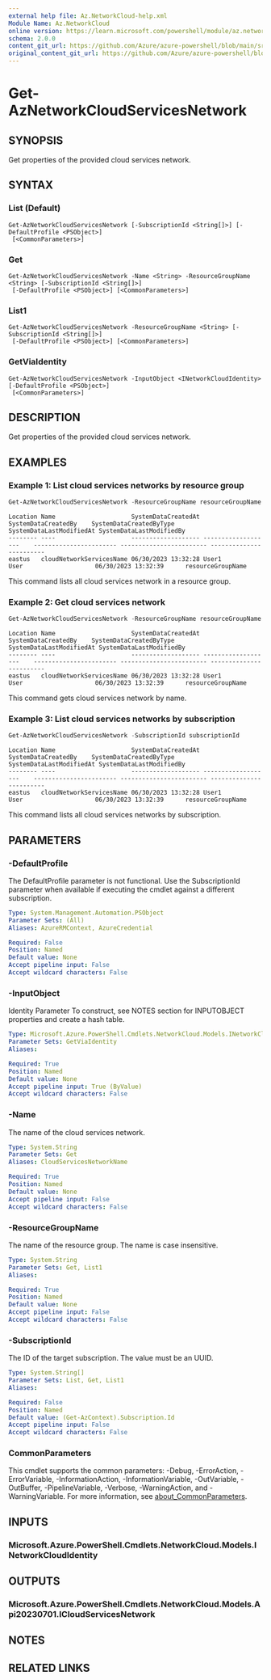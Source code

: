 ```yaml
---
external help file: Az.NetworkCloud-help.xml
Module Name: Az.NetworkCloud
online version: https://learn.microsoft.com/powershell/module/az.networkcloud/get-aznetworkcloudservicesnetwork
schema: 2.0.0
content_git_url: https://github.com/Azure/azure-powershell/blob/main/src/NetworkCloud/NetworkCloud/help/Get-AzNetworkCloudServicesNetwork.md
original_content_git_url: https://github.com/Azure/azure-powershell/blob/main/src/NetworkCloud/NetworkCloud/help/Get-AzNetworkCloudServicesNetwork.md
---
```


# Get-AzNetworkCloudServicesNetwork

## SYNOPSIS
Get properties of the provided cloud services network.

## SYNTAX

### List (Default)
```
Get-AzNetworkCloudServicesNetwork [-SubscriptionId <String[]>] [-DefaultProfile <PSObject>]
 [<CommonParameters>]
```

### Get
```
Get-AzNetworkCloudServicesNetwork -Name <String> -ResourceGroupName <String> [-SubscriptionId <String[]>]
 [-DefaultProfile <PSObject>] [<CommonParameters>]
```

### List1
```
Get-AzNetworkCloudServicesNetwork -ResourceGroupName <String> [-SubscriptionId <String[]>]
 [-DefaultProfile <PSObject>] [<CommonParameters>]
```

### GetViaIdentity
```
Get-AzNetworkCloudServicesNetwork -InputObject <INetworkCloudIdentity> [-DefaultProfile <PSObject>]
 [<CommonParameters>]
```

## DESCRIPTION
Get properties of the provided cloud services network.

## EXAMPLES

### Example 1: List cloud services networks by resource group
```powershell
Get-AzNetworkCloudServicesNetwork -ResourceGroupName resourceGroupName -SubscriptionId subscriptionId
```

```output
Location Name                     SystemDataCreatedAt SystemDataCreatedBy    SystemDataCreatedByType SystemDataLastModifiedAt SystemDataLastModifiedBy
-------- ----                     ------------------- -------------------    ----------------------- ------------------------ ------------------------
eastus   cloudNetworkServicesName 06/30/2023 13:32:28 User1                  User                    06/30/2023 13:32:39      resourceGroupName
```

This command lists all cloud services network in a resource group.

### Example 2: Get cloud services network
```powershell
Get-AzNetworkCloudServicesNetwork -ResourceGroupName resourceGroupName -CloudServicesNetworkName cloudNetworkServicesName
```

```output
Location Name                     SystemDataCreatedAt SystemDataCreatedBy    SystemDataCreatedByType SystemDataLastModifiedAt SystemDataLastModifiedBy
-------- ----                     ------------------- -------------------    ----------------------- ------------------------ ------------------------
eastus   cloudNetworkServicesName 06/30/2023 13:32:28 User1                  User                    06/30/2023 13:32:39      resourceGroupName
```

This command gets cloud services network by name.

### Example 3: List cloud services networks by subscription
```powershell
Get-AzNetworkCloudServicesNetwork -SubscriptionId subscriptionId
```

```output
Location Name                     SystemDataCreatedAt SystemDataCreatedBy    SystemDataCreatedByType SystemDataLastModifiedAt SystemDataLastModifiedBy
-------- ----                     ------------------- -------------------    ----------------------- ------------------------ ------------------------
eastus   cloudNetworkServicesName 06/30/2023 13:32:28 User1                  User                    06/30/2023 13:32:39      resourceGroupName
```

This command lists all cloud services networks by subscription.

## PARAMETERS

### -DefaultProfile
The DefaultProfile parameter is not functional.
Use the SubscriptionId parameter when available if executing the cmdlet against a different subscription.

```yaml
Type: System.Management.Automation.PSObject
Parameter Sets: (All)
Aliases: AzureRMContext, AzureCredential

Required: False
Position: Named
Default value: None
Accept pipeline input: False
Accept wildcard characters: False
```

### -InputObject
Identity Parameter
To construct, see NOTES section for INPUTOBJECT properties and create a hash table.

```yaml
Type: Microsoft.Azure.PowerShell.Cmdlets.NetworkCloud.Models.INetworkCloudIdentity
Parameter Sets: GetViaIdentity
Aliases:

Required: True
Position: Named
Default value: None
Accept pipeline input: True (ByValue)
Accept wildcard characters: False
```

### -Name
The name of the cloud services network.

```yaml
Type: System.String
Parameter Sets: Get
Aliases: CloudServicesNetworkName

Required: True
Position: Named
Default value: None
Accept pipeline input: False
Accept wildcard characters: False
```

### -ResourceGroupName
The name of the resource group.
The name is case insensitive.

```yaml
Type: System.String
Parameter Sets: Get, List1
Aliases:

Required: True
Position: Named
Default value: None
Accept pipeline input: False
Accept wildcard characters: False
```

### -SubscriptionId
The ID of the target subscription.
The value must be an UUID.

```yaml
Type: System.String[]
Parameter Sets: List, Get, List1
Aliases:

Required: False
Position: Named
Default value: (Get-AzContext).Subscription.Id
Accept pipeline input: False
Accept wildcard characters: False
```

### CommonParameters
This cmdlet supports the common parameters: -Debug, -ErrorAction, -ErrorVariable, -InformationAction, -InformationVariable, -OutVariable, -OutBuffer, -PipelineVariable, -Verbose, -WarningAction, and -WarningVariable. For more information, see [about_CommonParameters](http://go.microsoft.com/fwlink/?LinkID=113216).

## INPUTS

### Microsoft.Azure.PowerShell.Cmdlets.NetworkCloud.Models.INetworkCloudIdentity

## OUTPUTS

### Microsoft.Azure.PowerShell.Cmdlets.NetworkCloud.Models.Api20230701.ICloudServicesNetwork

## NOTES

## RELATED LINKS
